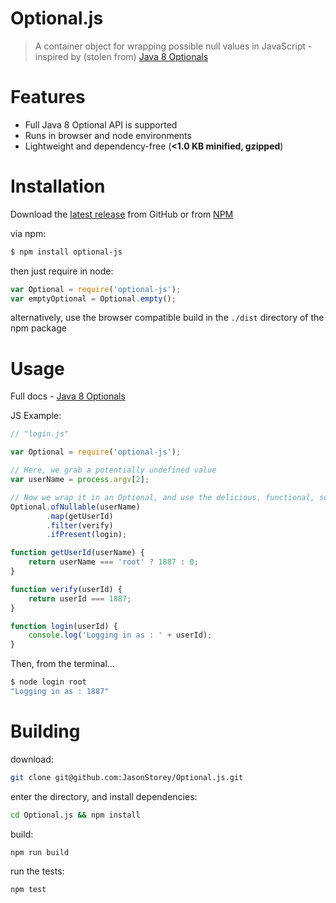 Optional.js
===========

> A container object for wrapping possible null values in JavaScript - inspired by (stolen from) [Java 8 Optionals](http://docs.oracle.com/javase/8/docs/api/java/util/Optional.html)

# Features

- Full Java 8 Optional API is supported
- Runs in browser and node environments
- Lightweight and dependency-free (**<1.0 KB minified, gzipped**)

# Installation

Download the [latest release](https://github.com/JasonStorey/Optional.js/releases) from GitHub or from [NPM](https://www.npmjs.com/package/optional-js)

via npm:
``` bash
$ npm install optional-js
```

then just require in node:
``` javascript
var Optional = require('optional-js');
var emptyOptional = Optional.empty();
```

alternatively, use the browser compatible build in the `./dist` directory of the npm package

# Usage

Full docs - [Java 8 Optionals](http://docs.oracle.com/javase/8/docs/api/java/util/Optional.html)

JS Example:
``` javascript
// "login.js"

var Optional = require('optional-js');

// Here, we grab a potentially undefined value
var userName = process.argv[2];

// Now we wrap it in an Optional, and use the delicious, functional, sugary sweet API
Optional.ofNullable(userName)
        .map(getUserId)
        .filter(verify)
        .ifPresent(login);

function getUserId(userName) {
    return userName === 'root' ? 1887 : 0;
}

function verify(userId) {
    return userId === 1887;
}

function login(userId) {
    console.log('Logging in as : ' + userId);
}

```
Then, from the terminal...
``` bash
$ node login root
"Logging in as : 1887"
````

# Building

download:
``` bash
git clone git@github.com:JasonStorey/Optional.js.git
```

enter the directory, and install dependencies:
```bash
cd Optional.js && npm install
```

build:
```bash
npm run build
```

run the tests:
```bash
npm test
```
